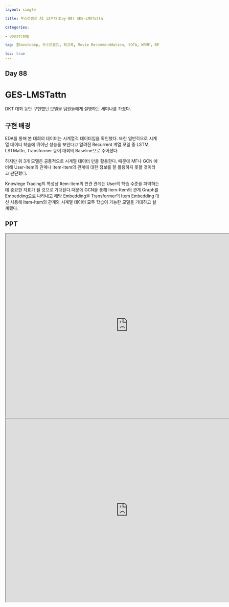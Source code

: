 ```yaml
---
layout: single

title: 부스트캠프 AI 13주차(Day-88) GES-LMSTattn

categories:

- Boostcamp

tag: [Boostcamp, 부스트캠프, 회고록, Movie Recommenddation, SOTA, WRMF, BPR]

toc: true
---
```

## Day 88

# GES-LMSTattn

DKT 대회 동안 구현했던 모델을 팀원들에게 설명하는 세미나를 가졌다.

## 구현 배경

 EDA를 통해 본 대회의 데이터는 시계열적 데이터임을 확인했다. 또한 일반적으로 시계열 데이터 학습에 뛰어난 성능을 보인다고 알려진 Recurrent 계열 모델 중 LSTM, LSTMattn, Transformer 등이 대회의 Baseline으로 주어졌다.

 하지만 위 3개 모델은 공통적으로 시계열 데이터 만을 활용한다. 때문에 MF나 GCN 에 비해 User-Item의 관계나 Item-Item의 관계에 대한 정보를 잘 활용하지 못할 것이라고 판단했다.

 Knowlege Tracing의 특성상 Item-Item의 연관 관계는 User의 학습 수준을 파악하는데 중요한 지표가 될 것으로 기대된다.때문에 GCN을 통해 Item-Item의 관계 Graph를 Embedding으로 나타내고 해당 Embedding을 Transformer의 Item Embedding 대신 사용해 Item-Item의 관계와 시계열 데이터 모두 학습이 가능한 모델을 기대하고 설계했다.



## PPT

<iframe src="https://cnu365-my.sharepoint.com/:p:/g/personal/201601642_o_cnu_ac_kr/EUUnA77SvnVKhhW0RMeVuW4BGwg5och648azN3ezFbyZtQ?e=RcfoaR" width="800" height="600"></iframe>



<iframe src="https://docs.google.com/presentation/d/1MR-oMVX5Fmn1cusj16H3YNzIs9wAFSiu/edit?usp=sharing&ouid=112152832839407050731&rtpof=true&sd=true" width="800" height="600"></iframe>